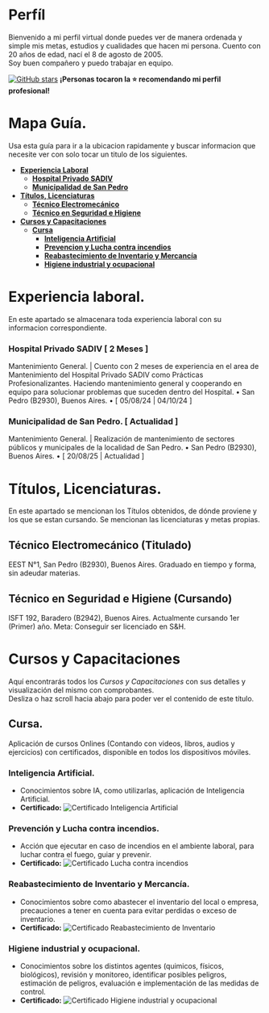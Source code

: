 # Perfíl
Bienvenido a mi perfil virtual donde puedes ver de manera ordenada y simple mis metas, estudios y cualidades que hacen mi persona. 
Cuento con 20 años de edad, nací el 8 de agosto de 2005.  
Soy buen compañero y puedo trabajar en equipo.  
  
[![GitHub stars](https://img.shields.io/github/stars/TecRomero/CV?style=social)](https://github.com/TecRomero/CV) **¡Personas tocaron la ⭐ recomendando mi perfil profesional!**

# Mapa Guía.
Usa esta guía para ir a la ubicacion rapidamente y buscar informacion que necesite ver con solo tocar un titulo de los siguientes.
- **[Experiencia Laboral](https://github.com/TecRomero/CV/blob/main/README.md#experiencia-laboral)**
  - **[Hospital Privado SADIV](https://github.com/TecRomero/CV/blob/main/README.md#hospital-privado-sadiv--2-meses-)**
  - **[Municipalidad de San Pedro](https://github.com/TecRomero/CV/blob/main/README.md#municipalidad-de-san-pedro--actualidad-)**
- **[Títulos, Licenciaturas](https://github.com/TecRomero/CV/blob/main/README.md#t%C3%ADtulos-licenciaturas)**
  - **[Técnico Electromecánico](https://github.com/TecRomero/CV/blob/main/README.md#t%C3%A9cnico-electromec%C3%A1nico-titulado)**
  - **[Técnico en Seguridad e Higiene](https://github.com/TecRomero/CV/blob/main/README.md#t%C3%A9cnico-en-seguridad-e-higiene-cursando)**
- **[Cursos y Capacitaciones](https://github.com/TecRomero/CV/blob/main/README.md#cursos-y-capacitaciones)**
  - **[Cursa](https://github.com/TecRomero/CV/blob/main/README.md#cursa)**
    - **[Inteligencia Artificial](https://github.com/TecRomero/CV/blob/main/README.md#inteligencia-artificial)**
    - **[Prevencion y Lucha contra incendios](https://github.com/TecRomero/CV/blob/main/README.md#prevenci%C3%B3n-y-lucha-contra-incendios)**
    - **[Reabastecimiento de Inventario y Mercancía](https://github.com/TecRomero/CV/blob/main/README.md#reabastecimiento-de-inventario-y-mercanc%C3%ADa)**
    - **[Higiene industrial y ocupacional](https://github.com/TecRomero/CV/blob/main/README.md#higiene-industrial-y-ocupacional)**

# Experiencia laboral.
En este apartado se almacenara toda experiencia laboral con su informacion correspondiente.

### Hospital Privado SADIV [ 2 Meses ]
Mantenimiento General. | Cuento con 2 meses de experiencia en el area de Mantenimiento del Hospital Privado SADIV como Prácticas Profesionalizantes.
Haciendo mantenimiento general y cooperando en equipo para solucionar problemas que suceden dentro del Hospital. • San Pedro (B2930), Buenos Aires. • [ 05/08/24 | 04/10/24 ]

### Municipalidad de San Pedro. [ Actualidad ] 

Mantenimiento General. | Realización de mantenimiento de sectores públicos y municipales de la localidad de San Pedro. • San Pedro (B2930), Buenos Aires. • [ 20/08/25 | Actualidad ]


# Títulos, Licenciaturas.
En este apartado se mencionan los Títulos obtenidos, de dónde proviene y los que se estan cursando. Se mencionan las licenciaturas y metas propias.

## Técnico Electromecánico (Titulado)
EEST N°1, San Pedro (B2930), Buenos Aires.
Graduado en tiempo y forma, sin adeudar materias.

## Técnico en Seguridad e Higiene (Cursando)
ISFT 192, Baradero (B2942), Buenos Aires.
Actualmente cursando 1er (Primer) año.
Meta: Conseguir ser licenciado en S&H.

# Cursos y Capacitaciones
Aquí encontrarás todos los *Cursos y Capacitaciones* con sus detalles y visualización del mismo con comprobantes.\
Desliza o haz scroll hacia abajo para poder ver el contenido de este título.

## Cursa.
Aplicación de cursos Onlines (Contando con videos, libros, audios y ejercicios) con certificados, disponible en todos los dispositivos móviles. 

### Inteligencia Artificial.
- Conocimientos sobre IA, como utilizarlas, aplicación de Inteligencia Artificial.
- **Certificado:**
![Certificado Inteligencia Artificial](https://i.imgur.com/tRc7twx.jpeg) 

### Prevención y Lucha contra incendios.
- Acción que ejecutar en caso de incendios en el ambiente laboral, para luchar contra el fuego, guiar y prevenir.
- **Certificado:**
![Certificado Lucha contra incendios](https://i.imgur.com/JKskVTZ.jpeg)

### Reabastecimiento de Inventario y Mercancía.
- Conocimientos sobre como abastecer el inventario del local o empresa, precauciones a tener en cuenta para evitar perdidas o exceso de inventario.
- **Certificado:**
![Certificado Reabastecimiento de Inventario](https://i.imgur.com/RvXRGAb.jpeg)

### Higiene industrial y ocupacional.
- Conocimientos sobre los distintos agentes (quimicos, físicos, biológicos), revisión y monitoreo, identificar posibles peligros, estimación de peligros, evaluación e implementación de las medidas de control.
- **Certificado:**
![Certificado Higiene industrial y ocupacional](https://i.imgur.com/C0L11nT.jpeg)
